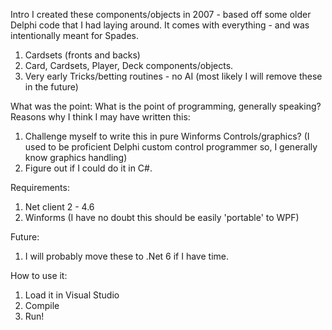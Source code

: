 Intro
I created these components/objects in 2007 - based off some older Delphi code that I had laying around. It comes with everything - and was intentionally meant for Spades.
1. Cardsets (fronts and backs)
2. Card, Cardsets, Player, Deck components/objects.
3. Very early Tricks/betting routines - no AI (most likely I will remove these in the future)

What was the point:
What is the point of programming, generally speaking?
Reasons why I think I may have written this:
1. Challenge myself to write this in pure Winforms Controls/graphics? (I used to be proficient Delphi custom control programmer so, I generally know graphics handling)
2. Figure out if I could do it in C#.

Requirements:
1. Net client 2 - 4.6
2. Winforms (I have no doubt this should be easily 'portable' to WPF)


Future:
1. I will probably move these to .Net 6 if I have time.

How to use it:
1. Load it in Visual Studio
2. Compile
3. Run!